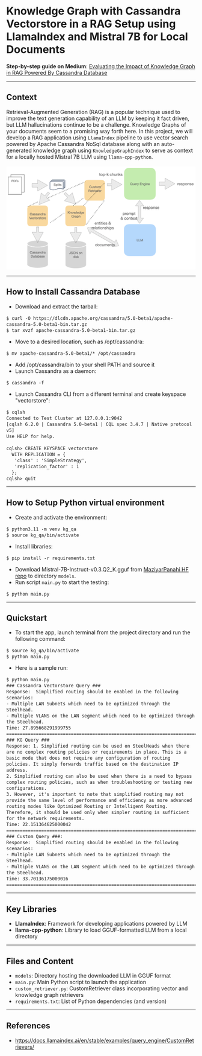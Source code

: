 # Knowledge Graph with Cassandra Vectorstore in a RAG Setup using LlamaIndex and Mistral 7B for Local Documents

**Step-by-step guide on Medium**: [Evaluating the Impact of Knowledge Graph in RAG Powered By Cassandra Database](https://medium.com/@heelara/evaluating-the-impact-of-knowledge-graph-in-rag-powered-by-cassandra-database-5f7442b4b355)
___
## Context
Retrieval-Augmented Generation (RAG) is a popular technique used to improve the text generation capability of an LLM by keeping it fact driven, but LLM hallucinations continue to be a challenge. Knowledge Graphs of your documents seem to a promising way forth here.
In this project, we will develop a RAG application using `LlamaIndex` pipeline to use vector search powered by Apache Cassandra NoSql database along with an auto-generated knowledge graph using `KnowledgeGraphIndex` to serve as context for a locally hosted Mistral 7B LLM using `llama-cpp-python`.
<br><br>
![System Design](/assets/architecture.png)
___
## How to Install Cassandra Database
- Download and extract the tarball:
```
$ curl -O https://dlcdn.apache.org/cassandra/5.0-beta1/apache-cassandra-5.0-beta1-bin.tar.gz
$ tar xvzf apache-cassandra-5.0-beta1-bin.tar.gz
```
- Move to a desired location, such as /opt/cassandra:
```
$ mv apache-cassandra-5.0-beta1/* /opt/cassandra
```
- Add /opt/cassandra/bin to your shell PATH and source it
- Launch Cassandra as a daemon:
```
$ cassandra -f
```
- Launch Cassandra CLI from a different terminal and create keyspace "vectorstore":
```
$ cqlsh
Connected to Test Cluster at 127.0.0.1:9042
[cqlsh 6.2.0 | Cassandra 5.0-beta1 | CQL spec 3.4.7 | Native protocol v5]
Use HELP for help.

cqlsh> CREATE KEYSPACE vectorstore
  WITH REPLICATION = {
   'class' : 'SimpleStrategy',
   'replication_factor' : 1
  };
cqlsh> quit
```

___
## How to Setup Python virtual environment
- Create and activate the environment:
```
$ python3.11 -m venv kg_qa
$ source kg_qa/bin/activate
```
- Install libraries:
```
$ pip install -r requirements.txt
```
- Download Mistral-7B-Instruct-v0.3.Q2_K.gguf from [MaziyarPanahi HF repo](https://huggingface.co/MaziyarPanahi/Mistral-7B-Instruct-v0.3-GGUF) to directory `models`.
- Run script `main.py` to start the testing:
```
$ python main.py
```
___
## Quickstart
- To start the app, launch terminal from the project directory and run the following command:
```
$ source kg_qa/bin/activate
$ python main.py
```
- Here is a sample run:
```
$ python main.py
### Cassandra Vectorstore Query ###
Response:  Simplified routing should be enabled in the following scenarios:
- Multiple LAN Subnets which need to be optimized through the Steelhead.
- Multiple VLANS on the LAN segment which need to be optimized through the Steelhead.
Time: 27.895668291999755
================================================================================
### KG Query ###
Response: 1. Simplified routing can be used on SteelHeads when there are no complex routing policies or requirements in place. This is a basic mode that does not require any configuration of routing policies. It simply forwards traffic based on the destination IP address.
2. Simplified routing can also be used when there is a need to bypass complex routing policies, such as when troubleshooting or testing new configurations.
3. However, it's important to note that simplified routing may not provide the same level of performance and efficiency as more advanced routing modes like Optimized Routing or Intelligent Routing. Therefore, it should be used only when simpler routing is sufficient for the network requirements.
Time: 22.151364625000042
================================================================================
### Custom Query ###:
Response:  Simplified routing should be enabled in the following scenarios:
- Multiple LAN Subnets which need to be optimized through the Steelhead.
- Multiple VLANS on the LAN segment which need to be optimized through the Steelhead.
Time: 33.70136175000016
================================================================================
```
___
## Key Libraries
- **LlamaIndex**: Framework for developing applications powered by LLM
- **llama-cpp-python**: Library to load GGUF-formatted LLM from a local directory

___
## Files and Content
- `models`: Directory hosting the downloaded LLM in GGUF format
- `main.py`: Main Python script to launch the application
- `custom_retriever.py`: CustomRetriever class incorporating vector and knowledge graph retrievers
- `requirements.txt`: List of Python dependencies (and version)
___

## References
- https://docs.llamaindex.ai/en/stable/examples/query_engine/CustomRetrievers/
